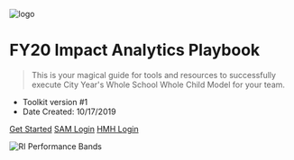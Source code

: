 <!-- _coverpage.md -->

![logo](/_images/testimage.jpg ':size=140x120')

# FY20 Impact Analytics Playbook

> This is your magical guide for tools and resources to successfully execute City Year's Whole School Whole Child Model for your team.

- Toolkit version #1
- Date Created: 10/17/2019

[Get Started](README.md)
[SAM Login](https://h100002412.education.scholastic.com/ScholasticCentral)
[HMH Login](https://h100002412.education.scholastic.com/)


![RI Performance Bands](/_images/test2.jpeg)